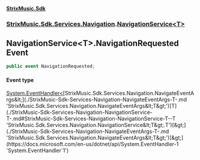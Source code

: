 #### [StrixMusic.Sdk](./index.md 'index')
### [StrixMusic.Sdk.Services.Navigation](./StrixMusic-Sdk-Services-Navigation.md 'StrixMusic.Sdk.Services.Navigation').[NavigationService&lt;T&gt;](./StrixMusic-Sdk-Services-Navigation-NavigationService-T-.md 'StrixMusic.Sdk.Services.Navigation.NavigationService&lt;T&gt;')
## NavigationService&lt;T&gt;.NavigationRequested Event
```csharp
public event NavigationRequested;
```
#### Event type
[System.EventHandler&lt;](https://docs.microsoft.com/en-us/dotnet/api/System.EventHandler-1 'System.EventHandler`1')[StrixMusic.Sdk.Services.Navigation.NavigateEventArgs&lt;](./StrixMusic-Sdk-Services-Navigation-NavigateEventArgs-T-.md 'StrixMusic.Sdk.Services.Navigation.NavigateEventArgs&lt;T&gt;')[T](./StrixMusic-Sdk-Services-Navigation-NavigationService-T-.md#StrixMusic-Sdk-Services-Navigation-NavigationService-T--T 'StrixMusic.Sdk.Services.Navigation.NavigationService&lt;T&gt;.T')[&gt;](./StrixMusic-Sdk-Services-Navigation-NavigateEventArgs-T-.md 'StrixMusic.Sdk.Services.Navigation.NavigateEventArgs&lt;T&gt;')[&gt;](https://docs.microsoft.com/en-us/dotnet/api/System.EventHandler-1 'System.EventHandler`1')
